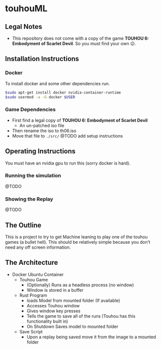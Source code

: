 # touhouML

## Legal Notes
- This repository does not come with a copy of the game **TOUHOU 6: Embodyment of Scarlet Devil**. So you must find your own 😉. 

## Installation Instructions
### Docker
To install docker and some other dependencies run.
```sh
$sudo apt-get install docker nvidia-container-runtime
$sudo usermod -a -G docker $USER
```
### Game Dependencies
- First find a legal copy of **TOUHOU 6: Embodyment of Scarlet Devil**
  * An un-patched iso file
- Then rename the iso to th06.iso
- Move that file to `./src/`
@TODO add setup instructions

## Operating Instructions
You must have an nvidia gpu to run this (sorry docker is hard).

### Running the simulation
@TODO

### Showing the Replay
@TODO

## The Outline

This is a project to try to get Machine leaning to play one of the touhou games (a bullet hell). This should be relatively simple because you don't need any off screen information.

## The Architecture
- Docker Ubuntu Container
  - Touhou Game 
    - (Optionally) Runs as a headless process (no window)
    - Window is stored in a buffer
  - Rust Program
    - loads Model from mounted folder (If available)
    - Accesses Touhou window
    - Gives window key presses
    - Tells the game to save all of the runs (Touhou has this functionality built in)
    - On Shutdown Saves model to mounted folder
  - Save Script
    - Upon a replay being saved move it from the image to a mounted folder
